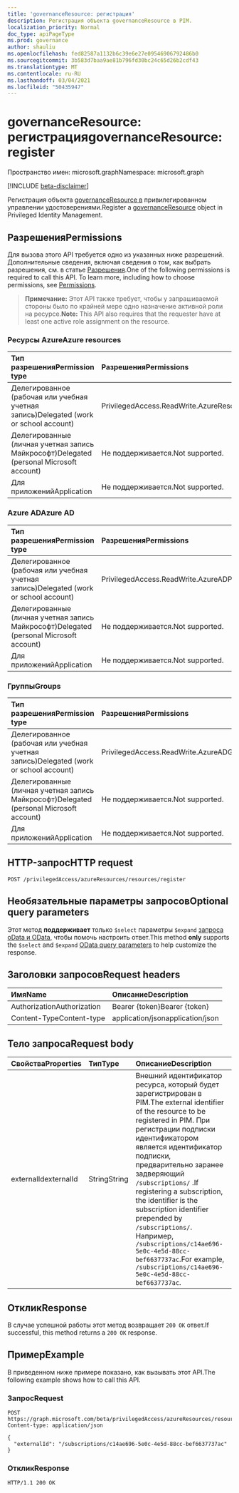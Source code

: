 ```yaml
---
title: 'governanceResource: регистрация'
description: Регистрация объекта governanceResource в PIM.
localization_priority: Normal
doc_type: apiPageType
ms.prod: governance
author: shauliu
ms.openlocfilehash: fed82587a1132b6c39e6e27e09546906792486b0
ms.sourcegitcommit: 3b583d7baa9ae81b796fd30bc24c65d26b2cdf43
ms.translationtype: MT
ms.contentlocale: ru-RU
ms.lasthandoff: 03/04/2021
ms.locfileid: "50435947"
---
```

# <a name="governanceresource-register"></a><span data-ttu-id="a7015-103">governanceResource: регистрация</span><span class="sxs-lookup"><span data-stu-id="a7015-103">governanceResource: register</span></span>

<span data-ttu-id="a7015-104">Пространство имен: microsoft.graph</span><span class="sxs-lookup"><span data-stu-id="a7015-104">Namespace: microsoft.graph</span></span>

[!INCLUDE [beta-disclaimer](../../includes/beta-disclaimer.md)]

<span data-ttu-id="a7015-105">Регистрация объекта [governanceResource в](../resources/governanceresource.md) привилегированном управлении удостоверениями.</span><span class="sxs-lookup"><span data-stu-id="a7015-105">Register a [governanceResource](../resources/governanceresource.md) object in Privileged Identity Management.</span></span>

## <a name="permissions"></a><span data-ttu-id="a7015-106">Разрешения</span><span class="sxs-lookup"><span data-stu-id="a7015-106">Permissions</span></span>

<span data-ttu-id="a7015-p101">Для вызова этого API требуется одно из указанных ниже разрешений. Дополнительные сведения, включая сведения о том, как выбрать разрешения, см. в статье [Разрешения](/graph/permissions-reference#privileged-access-permissions).</span><span class="sxs-lookup"><span data-stu-id="a7015-p101">One of the following permissions is required to call this API. To learn more, including how to choose permissions, see [Permissions](/graph/permissions-reference#privileged-access-permissions).</span></span>

><span data-ttu-id="a7015-109">**Примечание:** Этот API также требует, чтобы у запрашиваемой стороны было по крайней мере одно назначение активной роли на ресурсе.</span><span class="sxs-lookup"><span data-stu-id="a7015-109">**Note:** This API also requires that the requester have at least one active role assignment on the resource.</span></span>

### <a name="azure-resources"></a><span data-ttu-id="a7015-110">Ресурсы Azure</span><span class="sxs-lookup"><span data-stu-id="a7015-110">Azure resources</span></span>

| <span data-ttu-id="a7015-111">Тип разрешения</span><span class="sxs-lookup"><span data-stu-id="a7015-111">Permission type</span></span> | <span data-ttu-id="a7015-112">Разрешения</span><span class="sxs-lookup"><span data-stu-id="a7015-112">Permissions</span></span> |
|:--------------- |:----------- |
| <span data-ttu-id="a7015-113">Делегированное (рабочая или учебная учетная запись)</span><span class="sxs-lookup"><span data-stu-id="a7015-113">Delegated (work or school account)</span></span> | <span data-ttu-id="a7015-114">PrivilegedAccess.ReadWrite.AzureResources</span><span class="sxs-lookup"><span data-stu-id="a7015-114">PrivilegedAccess.ReadWrite.AzureResources</span></span> |
| <span data-ttu-id="a7015-115">Делегированные (личная учетная запись Майкрософт)</span><span class="sxs-lookup"><span data-stu-id="a7015-115">Delegated (personal Microsoft account)</span></span> | <span data-ttu-id="a7015-116">Не поддерживается.</span><span class="sxs-lookup"><span data-stu-id="a7015-116">Not supported.</span></span> |
| <span data-ttu-id="a7015-117">Для приложений</span><span class="sxs-lookup"><span data-stu-id="a7015-117">Application</span></span> | <span data-ttu-id="a7015-118">Не поддерживается.</span><span class="sxs-lookup"><span data-stu-id="a7015-118">Not supported.</span></span> |

### <a name="azure-ad"></a><span data-ttu-id="a7015-119">Azure AD</span><span class="sxs-lookup"><span data-stu-id="a7015-119">Azure AD</span></span>

| <span data-ttu-id="a7015-120">Тип разрешения</span><span class="sxs-lookup"><span data-stu-id="a7015-120">Permission type</span></span> | <span data-ttu-id="a7015-121">Разрешения</span><span class="sxs-lookup"><span data-stu-id="a7015-121">Permissions</span></span> |
|:--------------- |:----------- |
| <span data-ttu-id="a7015-122">Делегированное (рабочая или учебная учетная запись)</span><span class="sxs-lookup"><span data-stu-id="a7015-122">Delegated (work or school account)</span></span> | <span data-ttu-id="a7015-123">PrivilegedAccess.ReadWrite.AzureAD</span><span class="sxs-lookup"><span data-stu-id="a7015-123">PrivilegedAccess.ReadWrite.AzureAD</span></span> |
| <span data-ttu-id="a7015-124">Делегированные (личная учетная запись Майкрософт)</span><span class="sxs-lookup"><span data-stu-id="a7015-124">Delegated (personal Microsoft account)</span></span> | <span data-ttu-id="a7015-125">Не поддерживается.</span><span class="sxs-lookup"><span data-stu-id="a7015-125">Not supported.</span></span> |
| <span data-ttu-id="a7015-126">Для приложений</span><span class="sxs-lookup"><span data-stu-id="a7015-126">Application</span></span> | <span data-ttu-id="a7015-127">Не поддерживается.</span><span class="sxs-lookup"><span data-stu-id="a7015-127">Not supported.</span></span> |

### <a name="groups"></a><span data-ttu-id="a7015-128">Группы</span><span class="sxs-lookup"><span data-stu-id="a7015-128">Groups</span></span>

|<span data-ttu-id="a7015-129">Тип разрешения</span><span class="sxs-lookup"><span data-stu-id="a7015-129">Permission type</span></span> | <span data-ttu-id="a7015-130">Разрешения</span><span class="sxs-lookup"><span data-stu-id="a7015-130">Permissions</span></span> |
|:-------------- |:----------- |
| <span data-ttu-id="a7015-131">Делегированное (рабочая или учебная учетная запись)</span><span class="sxs-lookup"><span data-stu-id="a7015-131">Delegated (work or school account)</span></span> | <span data-ttu-id="a7015-132">PrivilegedAccess.ReadWrite.AzureADGroups</span><span class="sxs-lookup"><span data-stu-id="a7015-132">PrivilegedAccess.ReadWrite.AzureADGroups</span></span> |
| <span data-ttu-id="a7015-133">Делегированные (личная учетная запись Майкрософт)</span><span class="sxs-lookup"><span data-stu-id="a7015-133">Delegated (personal Microsoft account)</span></span> | <span data-ttu-id="a7015-134">Не поддерживается.</span><span class="sxs-lookup"><span data-stu-id="a7015-134">Not supported.</span></span> |
| <span data-ttu-id="a7015-135">Для приложений</span><span class="sxs-lookup"><span data-stu-id="a7015-135">Application</span></span> | <span data-ttu-id="a7015-136">Не поддерживается.</span><span class="sxs-lookup"><span data-stu-id="a7015-136">Not supported.</span></span> |

## <a name="http-request"></a><span data-ttu-id="a7015-137">HTTP-запрос</span><span class="sxs-lookup"><span data-stu-id="a7015-137">HTTP request</span></span>

<!-- { "blockType": "ignored" } -->
```http
POST /privilegedAccess/azureResources/resources/register
```

## <a name="optional-query-parameters"></a><span data-ttu-id="a7015-138">Необязательные параметры запросов</span><span class="sxs-lookup"><span data-stu-id="a7015-138">Optional query parameters</span></span>

<span data-ttu-id="a7015-139">Этот метод **поддерживает** только `$select` параметры `$expand` [запроса oData и OData,](/graph/query-parameters) чтобы помочь настроить ответ.</span><span class="sxs-lookup"><span data-stu-id="a7015-139">This method **only** supports the `$select` and `$expand` [OData query parameters](/graph/query-parameters) to help customize the response.</span></span>

## <a name="request-headers"></a><span data-ttu-id="a7015-140">Заголовки запросов</span><span class="sxs-lookup"><span data-stu-id="a7015-140">Request headers</span></span>

| <span data-ttu-id="a7015-141">Имя</span><span class="sxs-lookup"><span data-stu-id="a7015-141">Name</span></span> | <span data-ttu-id="a7015-142">Описание</span><span class="sxs-lookup"><span data-stu-id="a7015-142">Description</span></span> |
|:---- |:----------- |
| <span data-ttu-id="a7015-143">Authorization</span><span class="sxs-lookup"><span data-stu-id="a7015-143">Authorization</span></span> | <span data-ttu-id="a7015-144">Bearer {token}</span><span class="sxs-lookup"><span data-stu-id="a7015-144">Bearer {token}</span></span> |
| <span data-ttu-id="a7015-145">Content-Type</span><span class="sxs-lookup"><span data-stu-id="a7015-145">Content-type</span></span> | <span data-ttu-id="a7015-146">application/json</span><span class="sxs-lookup"><span data-stu-id="a7015-146">application/json</span></span> |

## <a name="request-body"></a><span data-ttu-id="a7015-147">Тело запроса</span><span class="sxs-lookup"><span data-stu-id="a7015-147">Request body</span></span>

| <span data-ttu-id="a7015-148">Свойства</span><span class="sxs-lookup"><span data-stu-id="a7015-148">Properties</span></span> | <span data-ttu-id="a7015-149">Тип</span><span class="sxs-lookup"><span data-stu-id="a7015-149">Type</span></span> | <span data-ttu-id="a7015-150">Описание</span><span class="sxs-lookup"><span data-stu-id="a7015-150">Description</span></span> |
|:---------- |:---- |:----------- |
| <span data-ttu-id="a7015-151">externalId</span><span class="sxs-lookup"><span data-stu-id="a7015-151">externalId</span></span> | <span data-ttu-id="a7015-152">String</span><span class="sxs-lookup"><span data-stu-id="a7015-152">String</span></span> | <span data-ttu-id="a7015-153">Внешний идентификатор ресурса, который будет зарегистрирован в PIM.</span><span class="sxs-lookup"><span data-stu-id="a7015-153">The external identifier of the resource to be registered in PIM.</span></span> <span data-ttu-id="a7015-154">При регистрации подписки идентификатором является идентификатор подписки, предварительно заранее задверяющий `/subscriptions/` .</span><span class="sxs-lookup"><span data-stu-id="a7015-154">If registering a subscription, the identifier is the subscription identifier prepended by `/subscriptions/`.</span></span> <span data-ttu-id="a7015-155">Например, `/subscriptions/c14ae696-5e0c-4e5d-88cc-bef6637737ac`.</span><span class="sxs-lookup"><span data-stu-id="a7015-155">For example, `/subscriptions/c14ae696-5e0c-4e5d-88cc-bef6637737ac`.</span></span> |

## <a name="response"></a><span data-ttu-id="a7015-156">Отклик</span><span class="sxs-lookup"><span data-stu-id="a7015-156">Response</span></span>

<span data-ttu-id="a7015-157">В случае успешной работы этот метод возвращает `200 OK` ответ.</span><span class="sxs-lookup"><span data-stu-id="a7015-157">If successful, this method returns a `200 OK` response.</span></span>

## <a name="example"></a><span data-ttu-id="a7015-158">Пример</span><span class="sxs-lookup"><span data-stu-id="a7015-158">Example</span></span>

<span data-ttu-id="a7015-159">В приведенном ниже примере показано, как вызывать этот API.</span><span class="sxs-lookup"><span data-stu-id="a7015-159">The following example shows how to call this API.</span></span>
<!-- {
  "blockType": "request",
  "name": "get_governanceresource"
}-->
### <a name="request"></a><span data-ttu-id="a7015-160">Запрос</span><span class="sxs-lookup"><span data-stu-id="a7015-160">Request</span></span>
```http
POST https://graph.microsoft.com/beta/privilegedAccess/azureResources/resources/register
Content-type: application/json

{
  "externalId": "/subscriptions/c14ae696-5e0c-4e5d-88cc-bef6637737ac"
}
```
### <a name="response"></a><span data-ttu-id="a7015-161">Отклик</span><span class="sxs-lookup"><span data-stu-id="a7015-161">Response</span></span>
<!-- {
  "blockType": "response",
  "truncated": false,
  "@odata.type": "microsoft.graph.governanceResource"
} -->
```http
HTTP/1.1 200 OK
```

<!-- uuid: 8fcb5dbc-d5aa-4681-8e31-b001d5168d79
2015-10-25 14:57:30 UTC -->
<!--
{
  "type": "#page.annotation",
  "description": "Register governanceResource",
  "keywords": "",
  "section": "documentation",
  "tocPath": "",
  "suppressions": []
}
-->


